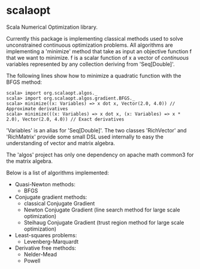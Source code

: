 scalaopt
========

Scala Numerical Optimization library.

Currently this package is implementing classical methods used to solve unconstrained continuous 
optimization problems. All algorithms are implementing a 'minimize' method that take as input an
objective function f that we want to minimize. f is a scalar function of x a vector of _continuous_
variables represented by any collection deriving from 'Seq\[Double\]'.

The following lines show how to minimize a quadratic function with the BFGS method:

    scala> import org.scalaopt.algos._
    scala> import org.scalaopt.algos.gradient.BFGS._
    scala> minimize((x: Variables) => x dot x, Vector(2.0, 4.0)) // Approximate derivatives
    scala> minimize(((x: Variables) => x dot x, (x: Variables) => x * 2.0), Vector(2.0, 4.0)) // Exact derivatives

'Variables' is an alias for 'Seq\[Double\]'. The two classes 'RichVector' and 'RichMatrix' provide
some small DSL used internally to easy the understanding of vector and matrix algebra.

The 'algos' project has only one dependency on apache math common3 for the matrix algebra.

Below is a list of algorithms implemented:

* Quasi-Newton methods: 
    * BFGS
* Conjugate gradient methods: 
    * classical Conjugate Gradient
    * Newton Conjugate Gradient (line search method for large scale optimization)
    * Steihaug Conjugate Gradient (trust region method for large scale optimization)
* Least-squares problems:
    * Levenberg-Marquardt
* Derivative free methods:
    * Nelder-Mead
    * Powell